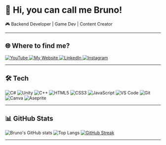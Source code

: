 # 👋 Hi, you can call me Bruno!

🎮 Backend Developer | Game Dev | Content Creator

---

## 🌐 Where to find me?

<a href="https://youtube.com/matsucode">
  <img src="https://img.shields.io/badge/YouTube-FF0000?style=flat&logo=youtube&logoColor=white" alt="YouTube"/>
</a>
<a href="https://matsucode.github.io/portfolio">
  <img src="https://img.shields.io/badge/My%20Website-8A2BE2?style=flat&logo=About.me&logoColor=white" alt="My Website"/>
</a>
<a href="https://www.linkedin.com/in/bruno-ramon-980004276">
  <img src="https://img.shields.io/badge/LinkedIn-0077B5?style=flat&logo=linkedin&logoColor=white" alt="LinkedIn"/>
</a>
<a href="https://instagram.com/matsucode">
  <img src="https://img.shields.io/badge/Instagram-E4405F?style=flat&logo=instagram&logoColor=white" alt="Instagram"/>
</a>

---

## 🛠️ Tech

<img src="https://img.shields.io/badge/C%23-239120?style=flat&logo=c-sharp&logoColor=white" alt="C#"/> <img src="https://img.shields.io/badge/Unity-000000?style=flat&logo=unity&logoColor=white" alt="Unity"/>
<img src="https://img.shields.io/badge/C++-00599C?style=flat&logo=cplusplus&logoColor=white" alt="C++"/>
<img src="https://img.shields.io/badge/HTML5-E34F26?style=flat&logo=html5&logoColor=white" alt="HTML5"/>
<img src="https://img.shields.io/badge/CSS3-1572B6?style=flat&logo=css3&logoColor=white" alt="CSS3"/>
<img src="https://img.shields.io/badge/JavaScript-F7DF1E?style=flat&logo=javascript&logoColor=black" alt="JavaScript"/>
<img src="https://img.shields.io/badge/VS%20Code-0078D4?style=flat&logo=visualstudiocode&logoColor=white" alt="VS Code"/>
<img src="https://img.shields.io/badge/Git-F05032?style=flat&logo=git&logoColor=white" alt="Git"/>
<img src="https://img.shields.io/badge/Canva-00C4CC?style=flat&logo=canva&logoColor=white" alt="Canva"/>
<img src="https://img.shields.io/badge/Aseprite-7D929E?style=flat&logo=aseprite&logoColor=white" alt="Aseprite"/>

---

## 📊 GitHub Stats

![Bruno's GitHub stats](https://github-readme-stats.vercel.app/api?username=matsucode&show_icons=true&title_color=FFD700&icon_color=FFD700&text_color=ffffff&bg_color=0d1117) ![Top Langs](https://github-readme-stats.vercel.app/api/top-langs/?username=matsucode&layout=compact&title_color=FFD700&text_color=ffffff&bg_color=0d1117)
[![GitHub Streak](https://streak-stats.demolab.com?user=matsucode&background=0d1117&border=FFD700&ring=FFD700&fire=FFD700&currStreakLabel=FFD700&sideNums=ffffff&sideLabels=FFD700&dates=aaaaaa)](https://git.io/streak-stats)

---

